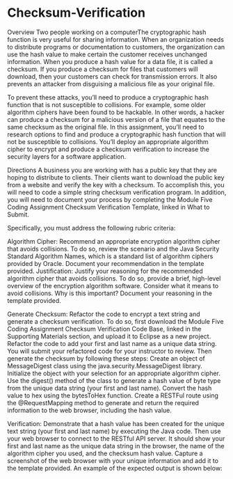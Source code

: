 # Checksum-Verification
Overview
Two people working on a computerThe cryptographic hash function is very useful for sharing information. When an organization needs to distribute programs or documentation to customers, the organization can use the hash value to make certain the customer receives unchanged information. When you produce a hash value for a data file, it is called a checksum. If you produce a checksum for files that customers will download, then your customers can check for transmission errors. It also prevents an attacker from disguising a malicious file as your original file.

To prevent these attacks, you’ll need to produce a cryptographic hash function that is not susceptible to collisions. For example, some older algorithm ciphers have been found to be hackable. In other words, a hacker can produce a checksum for a malicious version of a file that equates to the same checksum as the original file. In this assignment, you’ll need to research options to find and produce a cryptographic hash function that will not be susceptible to collisions. You’ll deploy an appropriate algorithm cipher to encrypt and produce a checksum verification to increase the security layers for a software application.

Directions
A business you are working with has a public key that they are hoping to distribute to clients. Their clients want to download the public key from a website and verify the key with a checksum. To accomplish this, you will need to code a simple string checksum verification program. In addition, you will need to document your process by completing the Module Five Coding Assignment Checksum Verification Template, linked in What to Submit.

Specifically, you must address the following rubric criteria:

Algorithm Cipher: Recommend an appropriate encryption algorithm cipher that avoids collisions.
To do so, review the scenario and the Java Security Standard Algorithm Names, which is a standard list of algorithm ciphers provided by Oracle.
Document your recommendation in the template provided.
Justification: Justify your reasoning for the recommended algorithm cipher that avoids collisions.
To do so, provide a brief, high-level overview of the encryption algorithm software. Consider what it means to avoid collisions. Why is this important?
Document your reasoning in the template provided.

Generate Checksum: Refactor the code to encrypt a text string and generate a checksum verification.
To do so, first download the Module Five Coding Assignment Checksum Verification Code Base, linked in the Supporting Materials section, and upload it to Eclipse as a new project. Refactor the code to add your first and last name as a unique data string. You will submit your refactored code for your instructor to review. Then generate the checksum by following these steps:
Create an object of MessageDigest class using the java.security.MessageDigest library.
Initialize the object with your selection for an appropriate algorithm cipher.
Use the digest() method of the class to generate a hash value of byte type from the unique data string (your first and last name).
Convert the hash value to hex using the bytesToHex function.
Create a RESTFul route using the @RequestMapping method to generate and return the required information to the web browser, including the hash value.

Verification: Demonstrate that a hash value has been created for the unique text string (your first and last name) by executing the Java code.
Then use your web browser to connect to the RESTful API server. It should show your first and last name as the unique data string in the browser, the name of the algorithm cipher you used, and the checksum hash value.
Capture a screenshot of the web browser with your unique information and add it to the template provided. An example of the expected output is shown below:
